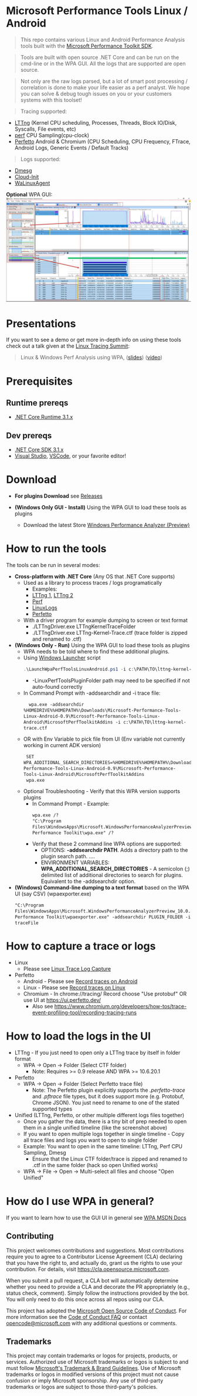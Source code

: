 # Microsoft Performance Tools Linux / Android

> This repo contains various Linux and Android Performance Analysis tools built with the [Microsoft Performance Toolkit SDK](https://github.com/microsoft/microsoft-performance-toolkit-sdk).

> Tools are built with open source .NET Core and can be run on the cmd-line or in the WPA GUI. All the logs that are supported are open source. 

>Not only are the raw logs parsed, but a lot of smart post processing / correlation is done to make your life easier as a perf analyst. We hope you can solve & debug tough issues on you or your customers systems with this toolset!

> Tracing supported: 
- [LTTng](https://lttng.org) (Kernel CPU scheduling, Processes, Threads, Block IO/Disk, Syscalls, File events, etc)
- [perf](https://perf.wiki.kernel.org/) CPU Sampling(cpu-clock)
- [Perfetto](https://perfetto.dev/) Android & Chromium (CPU Scheduling, CPU Frequency, FTrace, Android Logs, Generic Events / Default Tracks)

> Logs supported: 
- [Dmesg](https://en.wikipedia.org/wiki/Dmesg)
- [Cloud-Init](https://cloud-init.io/)
- [WaLinuxAgent](https://github.com/Azure/WALinuxAgent)

**Optional** WPA GUI:
![WpaLinux](Images/WpaLinux.JPG)

# Presentations

If you want to see a demo or get more in-depth info on using these tools check out a talk given at the [Linux Tracing Summit](https://www.tracingsummit.org/ts/2019/):
>Linux & Windows Perf Analysis using WPA, ([slides](https://www.tracingsummit.org/ts/2019/files/Tracingsummit2019-wpa-berg-gibeau.pdf)) ([video](https://youtu.be/HUbVaIi-aaw))

# Prerequisites

## Runtime prereqs
- [.NET Core Runtime 3.1.x](https://dotnet.microsoft.com/download/dotnet-core/3.1)

## Dev prereqs
- [.NET Core SDK 3.1.x](https://dotnet.microsoft.com/download/dotnet-core/3.1)
- [Visual Studio](https://visualstudio.microsoft.com/), [VSCode](https://visualstudio.microsoft.com/), or your favorite editor!

# Download
- **For plugins Download** see [Releases](https://github.com/microsoft/Microsoft-Performance-Tools-Linux/releases)

- **(Windows Only GUI - Install)** Using the WPA GUI to load these tools as plugins
  - Download the latest Store [Windows Performance Analyzer (Preview)](https://www.microsoft.com/en-us/p/windows-performance-analyzer-preview/9n58qrw40dfw)

# How to run the tools
The tools can be run in several modes:

- **Cross-platform with .NET Core** (Any OS that .NET Core supports)
  - Used as a library to process traces / logs programatically
    - Examples: 
    - [LTTng 1](LTTngDriver/Program.cs), [LTTng 2](LTTngDataExtUnitTest/LTTngUnitTest.cs)
    - [Perf](PerfUnitTest/PerfUnitTest.cs)
    - [LinuxLogs](LinuxLogParsers/LinuxLogParsersUnitTest/LinuxLogParsersUnitTest.cs)
    - [Perfetto](PerfettoUnitTest/PerfettoUnitTest.cs)
  - With a driver program for example dumping to screen or text format
    - ./LTTngDriver.exe LTTngKernelTraceFolder
    - ./LTTngDriver.exe LTTng-Kernel-Trace.ctf (trace folder is zipped and renamed to .ctf)
- **(Windows Only - Run)** Using the WPA GUI to load these tools as plugins
  - WPA needs to be told where to find these additional plugins. 
  - Using [Windows Launcher](Launcher/Windows/LaunchWpaPerfToolsLinuxAndroid.ps1) script
    ```powershell
    .\LaunchWpaPerfToolsLinuxAndroid.ps1 -i c:\PATH\TO\lttng-kernel-trace.ctf
    ```
    - -LinuxPerfToolsPluginFolder path may need to be specified if not auto-found correctly
  - In Command Prompt with -addsearchdir and -i trace file:
      ```dos
        wpa.exe -addsearchdir %HOMEDRIVE%%HOMEPATH%\Downloads\Microsoft-Performance-Tools-Linux-Android-0.9\Microsoft-Performance-Tools-Linux-Android\MicrosoftPerfToolkitAddins -i c:\PATH\TO\lttng-kernel-trace.ctf
     ```
  - OR with Env Variable to pick file from UI (Env variable not currently working in current ADK version)
       ```dos
        SET WPA_ADDITIONAL_SEARCH_DIRECTORIES=%HOMEDRIVE%%HOMEPATH%\Downloads\Microsoft-Performance-Tools-Linux-Android-0.9\Microsoft-Performance-Tools-Linux-Android\MicrosoftPerfToolkitAddins
        wpa.exe
      ```
  - Optional Troubleshooting - Verify that this WPA version supports plugins
    - In Command Prompt - Example:
        ```dos
        wpa.exe /?
        "C:\Program Files\WindowsApps\Microsoft.WindowsPerformanceAnalyzerPreview_10.0.22000.0_x64__8wekyb3d8bbwe\10\Windows Performance Toolkit\wpa.exe" /?
        ```
    - Verify that these 2 command line WPA options are supported:
      - OPTIONS: **-addsearchdir PATH**. Adds a directory path to the plugin search path. ....
      - ENVIRONMENT VARIABLES: **WPA_ADDITIONAL_SEARCH_DIRECTORIES** - A semicolon (;) delimited list of additional directories to search for plugins. Equivalent to the -addsearchdir option.
- **(Windows) Command-line dumping to a text format** based on the WPA UI (say CSV) (wpaexporter.exe)
    ```dos
    "C:\Program Files\WindowsApps\Microsoft.WindowsPerformanceAnalyzerPreview_10.0.22000.0_x64__8wekyb3d8bbwe\10\Windows Performance Toolkit\wpaexporter.exe" -addsearchdir PLUGIN_FOLDER -i traceFile
    ```

# How to capture a trace or logs
- Linux 
  - Please see [Linux Trace Log Capture](LinuxTraceLogCapture.md)
- Perfetto
  - Android - Please see [Record traces on Android](https://perfetto.dev/docs/quickstart/android-tracing)
  - Linux - Please see [Record traces on Linux](https://perfetto.dev/docs/quickstart/linux-tracing)
  - Chromium - In chrome://tracing/ Record choose "Use protobuf" OR use UI at https://ui.perfetto.dev/
    - Also see https://www.chromium.org/developers/how-tos/trace-event-profiling-tool/recording-tracing-runs

# How to load the logs in the UI

- LTTng - If you just need to open only a LTTng trace by itself in folder format
  - WPA -> Open -> Folder (Select CTF folder)
    - Note: Requires >= 0.9 release AND WPA >= 10.6.20.1
- Perfetto
  - WPA -> Open -> Folder (Select Perfetto trace file)
    - Note: The Perfetto plugin explicitly supports the _.perfetto-trace_ and _.pftrace_ file types, but it does support more (e.g. Protobuf, Chrome JSON). You just need to rename to one of the stated supported types
- Unified (LTTng, Perfetto, or other multiple different logs files together)
  - Once you gather the data, there is a tiny bit of prep needed to open them in a single unified timeline (like the screenshot above)
  - If you want to open multiple logs together in single timeline - Copy all trace files and logs you want to open to single folder
  - Example: You want to open in the same timeline: LTTng, Perf CPU Sampling, Dmesg
    - Ensure that the Linux CTF folder/trace is zipped and renamed to .ctf in the same folder (hack so open Unified works)
  - WPA -> File -> Open -> Multi-select all files and choose "Open Unified"

# How do I use WPA in general?
If you want to learn how to use the GUI UI in general see [WPA MSDN Docs](https://docs.microsoft.com/en-us/windows-hardware/test/wpt/windows-performance-analyzer)

## Contributing

This project welcomes contributions and suggestions.  Most contributions require you to agree to a
Contributor License Agreement (CLA) declaring that you have the right to, and actually do, grant us
the rights to use your contribution. For details, visit https://cla.opensource.microsoft.com.

When you submit a pull request, a CLA bot will automatically determine whether you need to provide
a CLA and decorate the PR appropriately (e.g., status check, comment). Simply follow the instructions
provided by the bot. You will only need to do this once across all repos using our CLA.

This project has adopted the [Microsoft Open Source Code of Conduct](https://opensource.microsoft.com/codeofconduct/).
For more information see the [Code of Conduct FAQ](https://opensource.microsoft.com/codeofconduct/faq/) or
contact [opencode@microsoft.com](mailto:opencode@microsoft.com) with any additional questions or comments.

## Trademarks

This project may contain trademarks or logos for projects, products, or services. Authorized use of Microsoft 
trademarks or logos is subject to and must follow 
[Microsoft's Trademark & Brand Guidelines](https://www.microsoft.com/en-us/legal/intellectualproperty/trademarks/usage/general).
Use of Microsoft trademarks or logos in modified versions of this project must not cause confusion or imply Microsoft sponsorship.
Any use of third-party trademarks or logos are subject to those third-party's policies.

